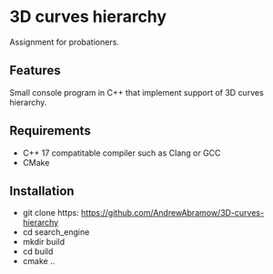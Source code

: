 # 3D curves hierarchy

Assignment for probationers.

## Features

Small console program in C++ that implement support of 3D curves hierarchy.

## Requirements

- C++ 17 compatitable compiler such as Clang or GCC
- CMake

## Installation

- git clone https: https://github.com/AndrewAbramow/3D-curves-hierarchy
- cd search_engine
- mkdir build
- cd build
- cmake ..

